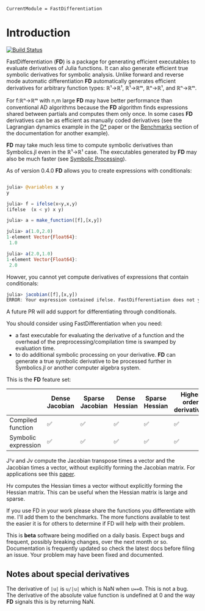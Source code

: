 ```@meta
CurrentModule = FastDifferentiation
```

# Introduction

[![Build Status](https://github.com/brianguenter/FastDifferentiation.jl/actions/workflows/CI.yml/badge.svg?branch=main)](https://github.com/brianguenter/FastDifferentiation.jl/actions/workflows/CI.yml?query=branch%3Amain)


FastDifferentiation (**FD**) is a package for generating efficient executables to evaluate derivatives of Julia functions. It can also generate efficient true symbolic derivatives for symbolic analysis. Unlike forward and reverse mode automatic differentiation **FD** automatically generates efficient derivatives for arbitrary function types: ℝ¹->ℝ¹, ℝ¹->ℝᵐ, ℝⁿ->ℝ¹, and ℝⁿ->ℝᵐ. 

For f:ℝⁿ->ℝᵐ with n,m large **FD** may have better performance than conventional AD algorithms because the **FD** algorithm finds expressions shared between partials and computes them only once. In some cases **FD** derivatives can be as efficient as manually coded derivatives (see the Lagrangian dynamics example in the [D*](https://www.microsoft.com/en-us/research/publication/the-d-symbolic-differentiation-algorithm/) paper or the [Benchmarks](@ref) section of the documentation for another example).


 **FD** may take much less time to compute symbolic derivatives than Symbolics.jl even in the ℝ¹->ℝ¹ case. The executables generated by **FD** may also be much faster (see [Symbolic Processing](@ref)). 

As of version 0.4.0 **FD** allows you to create expressions with conditionals:
```julia

julia> @variables x y
y

julia> f = ifelse(x<y,x,y)
(ifelse  (x < y) x y)

julia> a = make_function([f],[x,y])

julia> a(1.0,2.0)
1-element Vector{Float64}:
 1.0

julia> a(2.0,1.0)
1-element Vector{Float64}:
 2.0
```
Howver, you cannot yet compute derivatives of expressions that contain conditionals:
```julia
julia> jacobian([f],[x,y])
ERROR: Your expression contained ifelse. FastDifferentiation does not yet support differentiation through ifelse or any of these conditionals (max, min, copysign, &, |, xor, <, >, <=, >=, !=, ==, signbit, isreal, iszero, isfinite, isnan, isinf, isinteger, !)
```
A future PR will add support for differentiating through conditionals.

You should consider using FastDifferentiation when you need: 
* a fast executable for evaluating the derivative of a function and the overhead of the preprocessing/compilation time is swamped by evaluation time.
* to do additional symbolic processing on your derivative. **FD** can generate a true symbolic derivative to be processed further in Symbolics.jl or another computer algebra system.

This is the **FD** feature set:

| | Dense Jacobian | Sparse Jacobian | Dense Hessian | Sparse Hessian | Higher order derivatives | Jᵀv |  Hv |
|---|---|---|---|---|---|---|---|
| Compiled function | ✅ | ✅ | ✅ | ✅  | ✅ | ✅ | ✅ |
| Symbolic expression | ✅ | ✅ | ✅ | ✅  | ✅ | ✅ | ✅ |

Jᵀv and Jv compute the Jacobian transpose times a vector and the Jacobian times a vector, without explicitly forming the Jacobian matrix. For applications see this [paper](https://arxiv.org/abs/1812.01892). 

Hv computes the Hessian times a vector without explicitly forming the Hessian matrix. This can be useful when the Hessian matrix is large and sparse.

If you use FD in your work please share the functions you differentiate with me. I'll add them to the benchmarks. The more functions available to test the easier it is for others to determine if FD will help with their problem.

This is **beta** software being modified on a daily basis. Expect bugs and frequent, possibly breaking changes, over the next month or so. Documentation is frequently updated so check the latest docs before filing an issue. Your problem may have been fixed and documented.

## Notes about special derivatives
The derivative of `|u|` is `u/|u|` which is NaN when `u==0`. This is not a bug. The derivative of the absolute value function is undefined at 0 and the way **FD** signals this is by returning NaN.






